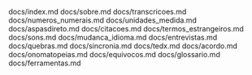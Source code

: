 docs/index.md docs/sobre.md docs/transcricoes.md docs/numeros_numerais.md docs/unidades_medida.md docs/aspasdireto.md docs/citacoes.md docs/termos_estrangeiros.md docs/sons.md docs/mudanca_idioma.md docs/entrevistas.md docs/quebras.md docs/sincronia.md docs/tedx.md docs/acordo.md docs/onomatopeias.md docs/equivocos.md docs/glossario.md docs/ferramentas.md
